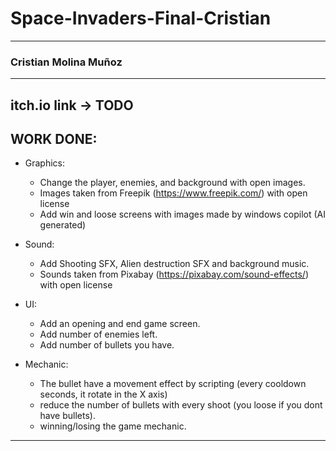 # Space-Invaders-Final-Cristian

-----
### Cristian Molina Muñoz
-----

## itch.io link -> TODO

## WORK DONE:

- Graphics: 
    - Change the player, enemies, and background with open images.
    - Images taken from Freepik (https://www.freepik.com/) with open license
    - Add win and loose screens with images made by windows copilot (AI generated)

- Sound: 
    - Add Shooting SFX, Alien destruction SFX and background music.
    - Sounds taken from Pixabay (https://pixabay.com/sound-effects/)  with open license

- UI:
    - Add an opening and end game screen.
    - Add number of enemies left.
    - Add number of bullets you have.

- Mechanic:
    - The bullet have a movement effect by scripting (every cooldown seconds, it rotate in the X axis)
    - reduce the number of bullets with every shoot (you loose if you dont have bullets).
    - winning/losing the game mechanic.


-----
<!-- ## Gameplay images:

### Initial state of the game
![Initial state of the game](https://github.com/crismo04/TicTacToe-Final-Cristian/blob/main/Assets/Screenshots/Start.png)

### Middle state of the game (Gameplay)
![Middle state of the game](https://github.com/crismo04/TicTacToe-Final-Cristian/blob/main/Assets/Screenshots/GamePlay.png)

### Endgame screen
![Endgame screen](https://github.com/crismo04/TicTacToe-Final-Cristian/blob/main/Assets/Screenshots/WinScreen.png) 
-->
